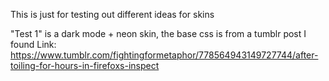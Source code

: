 This is just for testing out different ideas for skins

"Test 1" is a dark mode + neon skin, the base css is from a tumblr post I found
Link: https://www.tumblr.com/fightingformetaphor/778564943149727744/after-toiling-for-hours-in-firefoxs-inspect
